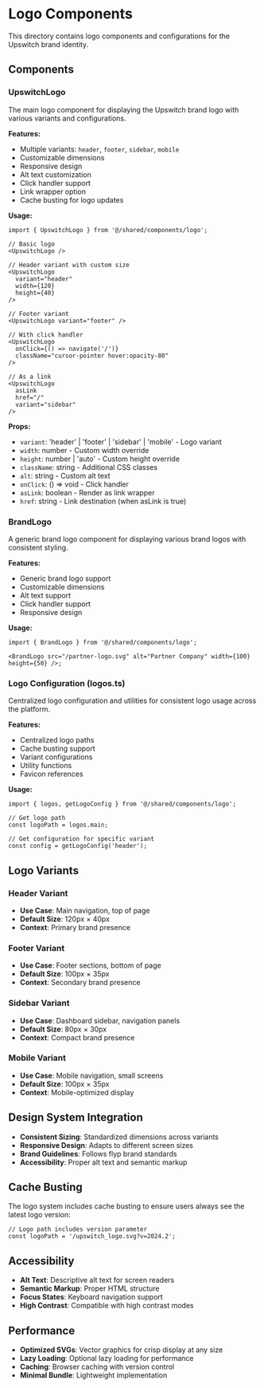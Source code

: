 # Logo Components

This directory contains logo components and configurations for the Upswitch brand identity.

## Components

### UpswitchLogo

The main logo component for displaying the Upswitch brand logo with various variants and configurations.

**Features:**

- Multiple variants: `header`, `footer`, `sidebar`, `mobile`
- Customizable dimensions
- Responsive design
- Alt text customization
- Click handler support
- Link wrapper option
- Cache busting for logo updates

**Usage:**

```tsx
import { UpswitchLogo } from '@/shared/components/logo';

// Basic logo
<UpswitchLogo />

// Header variant with custom size
<UpswitchLogo
  variant="header"
  width={120}
  height={40}
/>

// Footer variant
<UpswitchLogo variant="footer" />

// With click handler
<UpswitchLogo
  onClick={() => navigate('/')}
  className="cursor-pointer hover:opacity-80"
/>

// As a link
<UpswitchLogo
  asLink
  href="/"
  variant="sidebar"
/>
```

**Props:**

- `variant`: 'header' | 'footer' | 'sidebar' | 'mobile' - Logo variant
- `width`: number - Custom width override
- `height`: number | 'auto' - Custom height override
- `className`: string - Additional CSS classes
- `alt`: string - Custom alt text
- `onClick`: () => void - Click handler
- `asLink`: boolean - Render as link wrapper
- `href`: string - Link destination (when asLink is true)

### BrandLogo

A generic brand logo component for displaying various brand logos with consistent styling.

**Features:**

- Generic brand logo support
- Customizable dimensions
- Alt text support
- Click handler support
- Responsive design

**Usage:**

```tsx
import { BrandLogo } from '@/shared/components/logo';

<BrandLogo src="/partner-logo.svg" alt="Partner Company" width={100} height={50} />;
```

### Logo Configuration (logos.ts)

Centralized logo configuration and utilities for consistent logo usage across the platform.

**Features:**

- Centralized logo paths
- Cache busting support
- Variant configurations
- Utility functions
- Favicon references

**Usage:**

```tsx
import { logos, getLogoConfig } from '@/shared/components/logo';

// Get logo path
const logoPath = logos.main;

// Get configuration for specific variant
const config = getLogoConfig('header');
```

## Logo Variants

### Header Variant

- **Use Case**: Main navigation, top of page
- **Default Size**: 120px × 40px
- **Context**: Primary brand presence

### Footer Variant

- **Use Case**: Footer sections, bottom of page
- **Default Size**: 100px × 35px
- **Context**: Secondary brand presence

### Sidebar Variant

- **Use Case**: Dashboard sidebar, navigation panels
- **Default Size**: 80px × 30px
- **Context**: Compact brand presence

### Mobile Variant

- **Use Case**: Mobile navigation, small screens
- **Default Size**: 100px × 35px
- **Context**: Mobile-optimized display

## Design System Integration

- **Consistent Sizing**: Standardized dimensions across variants
- **Responsive Design**: Adapts to different screen sizes
- **Brand Guidelines**: Follows flyp brand standards
- **Accessibility**: Proper alt text and semantic markup

## Cache Busting

The logo system includes cache busting to ensure users always see the latest logo version:

```tsx
// Logo path includes version parameter
const logoPath = '/upswitch_logo.svg?v=2024.2';
```

## Accessibility

- **Alt Text**: Descriptive alt text for screen readers
- **Semantic Markup**: Proper HTML structure
- **Focus States**: Keyboard navigation support
- **High Contrast**: Compatible with high contrast modes

## Performance

- **Optimized SVGs**: Vector graphics for crisp display at any size
- **Lazy Loading**: Optional lazy loading for performance
- **Caching**: Browser caching with version control
- **Minimal Bundle**: Lightweight implementation
